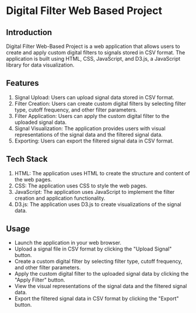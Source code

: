 # Digital Filter Web Based Project

## Introduction

Digital Filter Web-Based Project is a web application that allows users to create and apply custom digital filters to signals stored in CSV format. The application is built using HTML, CSS, JavaScript, and D3.js, a JavaScript library for data visualization.

## Features

1. Signal Upload: Users can upload signal data stored in CSV format.
2. Filter Creation: Users can create custom digital filters by selecting filter type, cutoff frequency, and other filter parameters.
3. Filter Application: Users can apply the custom digital filter to the uploaded signal data.
4. Signal Visualization: The application provides users with visual representations of the signal data and the filtered signal data.
5. Exporting: Users can export the filtered signal data in CSV format.

## Tech Stack

1. HTML: The application uses HTML to create the structure and content of the web pages.
2. CSS: The application uses CSS to style the web pages.
3. JavaScript: The application uses JavaScript to implement the filter creation and application functionality.
4. D3.js: The application uses D3.js to create visualizations of the signal data.

## Usage

* Launch the application in your web browser.
* Upload a signal file in CSV format by clicking the "Upload Signal" button.
* Create a custom digital filter by selecting filter type, cutoff frequency, and other filter parameters.
* Apply the custom digital filter to the uploaded signal data by clicking the "Apply Filter" button.
* View the visual representations of the signal data and the filtered signal data.
* Export the filtered signal data in CSV format by clicking the "Export" button.
